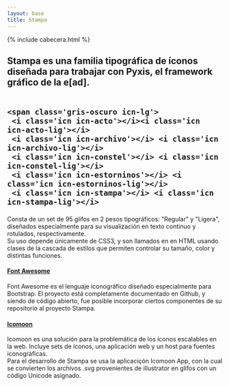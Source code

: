 ```yaml
---
layout: base
title: Stampa
---
```

{% include cabecera.html %}

<div class='wrap'>

  <h2 class="gris-oscuro">Stampa es una familia tipográfica de íconos diseñada para trabajar con Pyxis, el framework gráfico de la e[ad]. <br> <br>

    <span class='gris-oscuro icn-lg'>
     <i class='icn icn-acto'></i><i class='icn icn-acto-lig'></i> 
     <i class='icn icn-archivo'></i> <i class='icn icn-archivo-lig'></i> 
     <i class='icn icn-constel'></i> <i class='icn icn-constel-lig'></i>
     <i class='icn icn-estorninos'></i> <i class='icn icn-estorninos-lig'></i> 
     <i class='icn icn-stampa'></i> <i class='icn icn-stampa-lig'></i>
   </span>

 </h2>

 <p>Consta de un set de 95 glifos en 2 pesos tipográficos: "Regular" y "Ligera", diseñados especialmente para su visualización en texto continuo y rotulados, respectivamente. <br>
  Su uso depende únicamente de CSS3, y son llamados en en HTML usando clases de la cascada de estilos que permiten controlar su tamaño, color y distintas funciones.</p>

  <h4><i class="icn icn-estrella icn-sm"></i>  <a href="http://fontawesome.io/">Font Awesome</a></h4>

  <p>
    Font Awesome es el lenguaje iconográfico diseñado especialmente para Bootstrap.
    El proyecto está completamente documentado en Github, y siendo de código abierto, fue posible incorporar ciertos componentes de su repositorio al proyecto Stampa.
    <br>
  </p>

  <h4><i class="icn icn-estrella icn-sm"></i>  <a href="http://icomoon.io/">Icomoon</a></h4>

  <p>
    Icomoon es una solución para la problemática de los íconos escalables en la web. Incluye sets de  íconos, una aplicación web y un host para fuentes iconográficas.<br>
    Para el desarrollo de Stampa se usa la aplicaciçón Icomoon App, con la cual se convierten los archivos .svg provenientes de illustrator en glifos con un código Unicode asignado.
    <br>
  </p>

</div>
